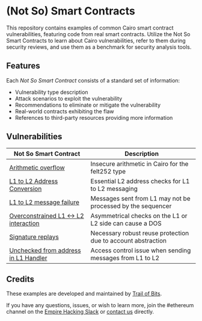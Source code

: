 # (Not So) Smart Contracts

This repository contains examples of common Cairo smart contract vulnerabilities, featuring code from real smart contracts. Utilize the Not So Smart Contracts to learn about Cairo vulnerabilities, refer to them during security reviews, and use them as a benchmark for security analysis tools.

## Features

Each _Not So Smart Contract_ consists of a standard set of information:

- Vulnerability type description
- Attack scenarios to exploit the vulnerability
- Recommendations to eliminate or mitigate the vulnerability
- Real-world contracts exhibiting the flaw
- References to third-party resources providing more information

## Vulnerabilities

| Not So Smart Contract                                                          | Description                                                  |
| ------------------------------------------------------------------------------ | ------------------------------------------------------------ |
| [Arithmetic overflow](arithmetic_overflow)                                     | Insecure arithmetic in Cairo for the felt252 type            |
| [L1 to L2 Address Conversion](l1_to_l2_address_conversion)                     | Essential L2 address checks for L1 to L2 messaging           |
| [L1 to L2 message failure](l1_to_l2_message_failure)                           | Messages sent from L1 may not be processed by the sequencer  |
| [Overconstrained L1 <-> L2 interaction](overconstrained_l1_l2_interaction)     | Asymmetrical checks on the L1 or L2 side can cause a DOS     |
| [Signature replays](replay_protection)                                         | Necessary robust reuse protection due to account abstraction |
| [Unchecked from address in L1 Handler](unchecked_from_address_in_l1_handler)   | Access control issue when sending messages from L1 to L2     |

## Credits

These examples are developed and maintained by [Trail of Bits](https://www.trailofbits.com/).

If you have any questions, issues, or wish to learn more, join the #ethereum channel on the [Empire Hacking Slack](https://slack.empirehacking.nyc/) or [contact us](https://www.trailofbits.com/contact/) directly.
